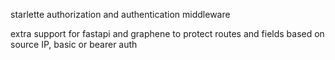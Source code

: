 starlette authorization and authentication middleware

extra support for fastapi and graphene to protect routes and fields based on source IP, basic or bearer auth